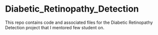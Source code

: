 # Diabetic_Retinopathy_Detection
This repo contains code and associated files for the Diabetic Retinopathy Detection project that I mentored few student on. 
